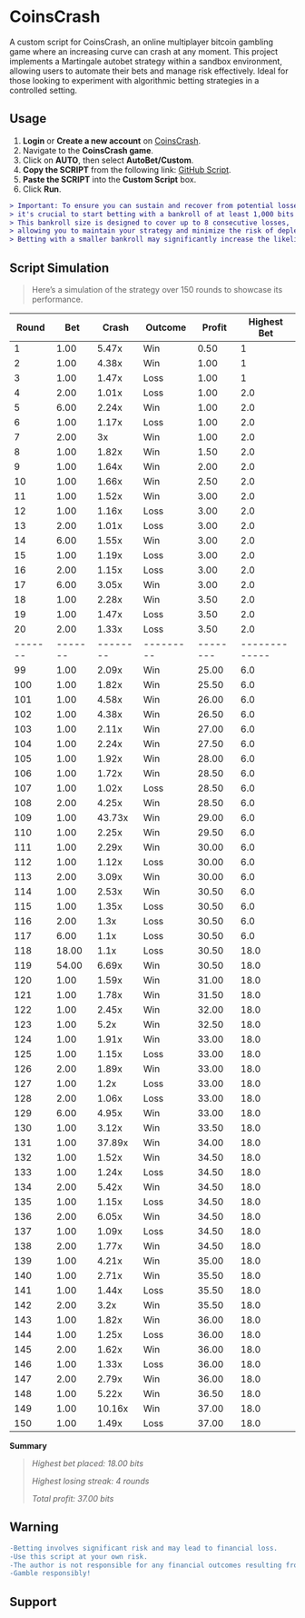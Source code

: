 # CoinsCrash
A custom script for CoinsCrash, an online multiplayer bitcoin gambling game where an increasing curve can crash at any moment. This project implements a Martingale autobet strategy within a sandbox environment, allowing users to automate their bets and manage risk effectively. 
Ideal for those looking to experiment with algorithmic betting strategies in a controlled setting.

## Usage

1. **Login** or **Create a new account** on [CoinsCrash](https://CoinsCrash.com/register/Engineboy17).
2. Navigate to the **CoinsCrash game**.
3. Click on **AUTO**, then select **AutoBet/Custom**.
4. **Copy the SCRIPT** from the following link: [GitHub Script](https://github.com/samuelbol/CoinsCrash/blob/main/martingaleStrategy.js).
5. **Paste the SCRIPT** into the **Custom Script** box.
6. Click **Run**.

```diff
> Important: To ensure you can sustain and recover from potential losses,
> it's crucial to start betting with a bankroll of at least 1,000 bits when your initial bet is set at 1 bit.
> This bankroll size is designed to cover up to 8 consecutive losses,
> allowing you to maintain your strategy and minimize the risk of depleting your funds prematurely.
> Betting with a smaller bankroll may significantly increase the likelihood of loss, especially during extended losing streaks. Always bet responsibly and within your means.
```

## Script Simulation
> Here’s a simulation of the strategy over 150 rounds to showcase its performance.

| Round |  Bet  | Crash  | Outcome | Profit | Highest Bet |
|-------|-------|--------|---------|--------|-------------|
|   1   | 1.00  | 5.47x  |   Win   |  0.50  |      1      |
|   2   | 1.00  | 4.38x  |   Win   |  1.00  |      1      |
|   3   | 1.00  | 1.47x  |  Loss   |  1.00  |      1      |
|   4   | 2.00  | 1.01x  |  Loss   |  1.00  |     2.0     |
|   5   | 6.00  | 2.24x  |   Win   |  1.00  |     2.0     |
|   6   | 1.00  | 1.17x  |  Loss   |  1.00  |     2.0     |
|   7   | 2.00  |   3x   |   Win   |  1.00  |     2.0     |
|   8   | 1.00  | 1.82x  |   Win   |  1.50  |     2.0     |
|   9   | 1.00  | 1.64x  |   Win   |  2.00  |     2.0     |
|  10   | 1.00  | 1.66x  |   Win   |  2.50  |     2.0     |
|  11   | 1.00  | 1.52x  |   Win   |  3.00  |     2.0     |
|  12   | 1.00  | 1.16x  |  Loss   |  3.00  |     2.0     |
|  13   | 2.00  | 1.01x  |  Loss   |  3.00  |     2.0     |
|  14   | 6.00  | 1.55x  |   Win   |  3.00  |     2.0     |
|  15   | 1.00  | 1.19x  |  Loss   |  3.00  |     2.0     |
|  16   | 2.00  | 1.15x  |  Loss   |  3.00  |     2.0     |
|  17   | 6.00  | 3.05x  |   Win   |  3.00  |     2.0     |
|  18   | 1.00  | 2.28x  |   Win   |  3.50  |     2.0     |
|  19   | 1.00  | 1.47x  |  Loss   |  3.50  |     2.0     |
|  20   | 2.00  | 1.33x  |  Loss   |  3.50  |     2.0     |
|-------|-------|--------|---------|--------|-------------|
|  99   | 1.00  | 2.09x  |   Win   | 25.00  |     6.0     |
|  100  | 1.00  | 1.82x  |   Win   | 25.50  |     6.0     |
|  101  | 1.00  | 4.58x  |   Win   | 26.00  |     6.0     |
|  102  | 1.00  | 4.38x  |   Win   | 26.50  |     6.0     |
|  103  | 1.00  | 2.11x  |   Win   | 27.00  |     6.0     |
|  104  | 1.00  | 2.24x  |   Win   | 27.50  |     6.0     |
|  105  | 1.00  | 1.92x  |   Win   | 28.00  |     6.0     |
|  106  | 1.00  | 1.72x  |   Win   | 28.50  |     6.0     |
|  107  | 1.00  | 1.02x  |  Loss   | 28.50  |     6.0     |
|  108  | 2.00  | 4.25x  |   Win   | 28.50  |     6.0     |
|  109  | 1.00  | 43.73x |   Win   | 29.00  |     6.0     |
|  110  | 1.00  | 2.25x  |   Win   | 29.50  |     6.0     |
|  111  | 1.00  | 2.29x  |   Win   | 30.00  |     6.0     |
|  112  | 1.00  | 1.12x  |  Loss   | 30.00  |     6.0     |
|  113  | 2.00  | 3.09x  |   Win   | 30.00  |     6.0     |
|  114  | 1.00  | 2.53x  |   Win   | 30.50  |     6.0     |
|  115  | 1.00  | 1.35x  |  Loss   | 30.50  |     6.0     |
|  116  | 2.00  |  1.3x  |  Loss   | 30.50  |     6.0     |
|  117  | 6.00  |  1.1x  |  Loss   | 30.50  |     6.0     |
|  118  | 18.00 |  1.1x  |  Loss   | 30.50  |    18.0     |
|  119  | 54.00 | 6.69x  |   Win   | 30.50  |    18.0     |
|  120  | 1.00  | 1.59x  |   Win   | 31.00  |    18.0     |
|  121  | 1.00  | 1.78x  |   Win   | 31.50  |    18.0     |
|  122  | 1.00  | 2.45x  |   Win   | 32.00  |    18.0     |
|  123  | 1.00  |  5.2x  |   Win   | 32.50  |    18.0     |
|  124  | 1.00  | 1.91x  |   Win   | 33.00  |    18.0     |
|  125  | 1.00  | 1.15x  |  Loss   | 33.00  |    18.0     |
|  126  | 2.00  | 1.89x  |   Win   | 33.00  |    18.0     |
|  127  | 1.00  |  1.2x  |  Loss   | 33.00  |    18.0     |
|  128  | 2.00  | 1.06x  |  Loss   | 33.00  |    18.0     |
|  129  | 6.00  | 4.95x  |   Win   | 33.00  |    18.0     |
|  130  | 1.00  | 3.12x  |   Win   | 33.50  |    18.0     |
|  131  | 1.00  | 37.89x |   Win   | 34.00  |    18.0     |
|  132  | 1.00  | 1.52x  |   Win   | 34.50  |    18.0     |
|  133  | 1.00  | 1.24x  |  Loss   | 34.50  |    18.0     |
|  134  | 2.00  | 5.42x  |   Win   | 34.50  |    18.0     |
|  135  | 1.00  | 1.15x  |  Loss   | 34.50  |    18.0     |
|  136  | 2.00  | 6.05x  |   Win   | 34.50  |    18.0     |
|  137  | 1.00  | 1.09x  |  Loss   | 34.50  |    18.0     |
|  138  | 2.00  | 1.77x  |   Win   | 34.50  |    18.0     |
|  139  | 1.00  | 4.21x  |   Win   | 35.00  |    18.0     |
|  140  | 1.00  | 2.71x  |   Win   | 35.50  |    18.0     |
|  141  | 1.00  | 1.44x  |  Loss   | 35.50  |    18.0     |
|  142  | 2.00  |  3.2x  |   Win   | 35.50  |    18.0     |
|  143  | 1.00  | 1.82x  |   Win   | 36.00  |    18.0     |
|  144  | 1.00  | 1.25x  |  Loss   | 36.00  |    18.0     |
|  145  | 2.00  | 1.62x  |   Win   | 36.00  |    18.0     |
|  146  | 1.00  | 1.33x  |  Loss   | 36.00  |    18.0     |
|  147  | 2.00  | 2.79x  |   Win   | 36.00  |    18.0     |
|  148  | 1.00  | 5.22x  |   Win   | 36.50  |    18.0     |
|  149  | 1.00  | 10.16x |   Win   | 37.00  |    18.0     |
|  150  | 1.00  | 1.49x  |  Loss   | 37.00  |    18.0     |


**Summary**

> _Highest bet placed: 18.00 bits_
> 
> _Highest losing streak: 4 rounds_
> 
> _Total profit: 37.00 bits_


## Warning

```diff
-Betting involves significant risk and may lead to financial loss.
-Use this script at your own risk.
-The author is not responsible for any financial outcomes resulting from the use of this software.
-Gamble responsibly!
```

## Support
